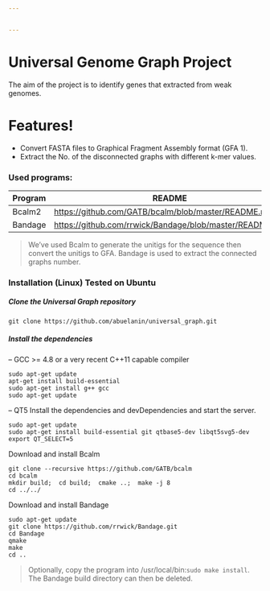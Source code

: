 ```yaml
---


---
```


<h1 id="universal-genome-graph-project">Universal Genome Graph Project</h1>
<p>The aim of the project is to identify genes that extracted from weak genomes.</p>
<h1 id="features">Features!</h1>
<ul>
<li>Convert FASTA files to Graphical Fragment Assembly format (GFA 1).</li>
<li>Extract the No. of the disconnected graphs with different k-mer values.</li>
</ul>
<h3 id="used-programs">Used programs:</h3>

<table>
<thead>
<tr>
<th>Program</th>
<th>README</th>
</tr>
</thead>
<tbody>
<tr>
<td>Bcalm2</td>
<td><a href="https://github.com/GATB/bcalm/blob/master/README.md">https://github.com/GATB/bcalm/blob/master/README.md</a></td>
</tr>
<tr>
<td>Bandage</td>
<td><a href="https://github.com/rrwick/Bandage/blob/master/README.md">https://github.com/rrwick/Bandage/blob/master/README.md</a></td>
</tr>
</tbody>
</table><blockquote>
<p>We’ve used Bcalm to generate the unitigs for the sequence then convert the unitigs to GFA.
Bandage is used to extract the connected graphs number.</p>
</blockquote>
<h3 id="installation-linux-tested-on-ubuntu">Installation (Linux) Tested on Ubuntu</h3>
<h5 id="clone-the-universal-graph-repository">Clone the Universal Graph repository</h5>
<pre class=" language-sh"><code class="prism  language-sh">git clone https://github.com/abuelanin/universal_graph.git
</code></pre>
<h5 id="install-the-dependencies">Install the dependencies</h5>
<p>– GCC &gt;= 4.8 or a very recent C++11 capable compiler</p>
<pre class=" language-sh"><code class="prism  language-sh">sudo apt-get update
apt-get install build-essential
sudo apt-get install g++ gcc
sudo apt-get update
</code></pre>
<p>– QT5
Install the dependencies and devDependencies and start the server.</p>
<pre class=" language-sh"><code class="prism  language-sh">sudo apt-get update
sudo apt-get install build-essential git qtbase5-dev libqt5svg5-dev
export QT_SELECT=5
</code></pre>
<p>Download and install Bcalm</p>
<pre class=" language-sh"><code class="prism  language-sh">git clone --recursive https://github.com/GATB/bcalm 
cd bcalm
mkdir build;  cd build;  cmake ..;  make -j 8
cd ../../
</code></pre>
<p>Download and install Bandage</p>
<pre class=" language-sh"><code class="prism  language-sh">sudo apt-get update
git clone https://github.com/rrwick/Bandage.git
cd Bandage
qmake
make
cd ..
</code></pre>
<blockquote>
<p>Optionally, copy the program into /usr/local/bin:<code>sudo make install</code>. The Bandage build directory can then be deleted.</p>
</blockquote>


